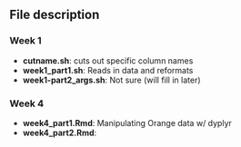 ## __File description__
### Week 1
* __cutname.sh__: cuts out specific column names 
* **week1_part1.sh**: Reads  in data and reformats 
* **week1-part2_args.sh**: Not sure (will fill in later) 

### Week 4
* **week4_part1.Rmd**: Manipulating Orange data w/ dyplyr
* **week4_part2.Rmd**:
